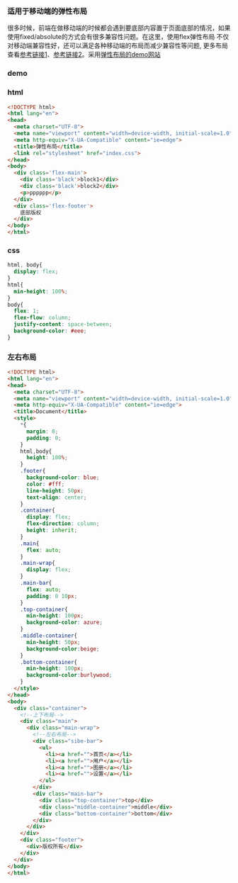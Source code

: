 ### 适用于移动端的弹性布局

[参考链接1]: https://www.cnblogs.com/xuyuntao/articles/6391728.html
[参考链接2]: https://www.cnblogs.com/Renyi-Fan/p/8116310.html
[弹性布局的demo网站]: www.talebase.com
很多时候，前端在做移动端的时候都会遇到要底部内容置于页面底部的情况，如果使用fixed/absolute的方式会有很多兼容性问题。在这里，使用flex弹性布局
不仅对移动端兼容性好，还可以满足各种移动端的布局而减少兼容性等问题, 更多布局查看[参考链接1]、[参考链接2]。采用[弹性布局的demo网站]

### demo

<layout-flex></layout-flex>

### html
```html
<!DOCTYPE html>
<html lang="en">
<head>
  <meta charset="UTF-8">
  <meta name="viewport" content="width=device-width, initial-scale=1.0">
  <meta http-equiv="X-UA-Compatible" content="ie=edge">
  <title>弹性布局</title>
  <link rel="stylesheet" href="index.css">
</head>
<body>
  <div class='flex-main'>
    <div class='black'>block1</div>
    <div class='black'>block2</div>
    <p>pppppp</p>
  </div>
  <div class='flex-footer'>
    底部版权
  </div>
</body>
</html>
```

### css

```css
html, body{
  display: flex;
}
html{
  min-height: 100%;
}
body{
  flex: 1;
  flex-flow: column;
  justify-content: space-between;
  background-color: #eee;
}
```


### 左右布局

```html
<!DOCTYPE html>
<html lang="en">
<head>
  <meta charset="UTF-8">
  <meta name="viewport" content="width=device-width, initial-scale=1.0">
  <meta http-equiv="X-UA-Compatible" content="ie=edge">
  <title>Document</title>
  <style>
    *{
      margin: 0;
      padding: 0;
    }
    html,body{
      height: 100%;
    }
    .footer{
      background-color: blue;
      color: #fff;
      line-height: 50px;
      text-align: center;
    }
    .container{
      display: flex;
      flex-direction: column;
      height: inherit;
    }
    .main{
      flex: auto;
    }
    .main-wrap{
      display: flex;
    }
    .main-bar{
      flex: auto;
      padding: 0 10px;
    }
    .top-container{
      min-height: 100px;
      background-color: azure;
    }
    .middle-container{
      min-height: 50px;
      background-color:beige;
    }
    .bottom-container{
      min-height: 100px;
      background-color:burlywood;
    }
  </style>
</head>
<body>
  <div class="container">
    <!--上下布局-->
    <div class="main">
      <div class="main-wrap">
        <!--左右布局-->
        <div class="sibe-bar">
          <ul>
            <li><a href="">首页</a></li>
            <li><a href="">用户</a></li>
            <li><a href="">图册</a></li>
            <li><a href="">设置</a></li>
          </ul>
        </div>
        <div class="main-bar">
          <div class="top-container">top</div>
          <div class="middle-container">middle</div>
          <div class="bottom-container">bottom</div>
        </div>
      </div>
    </div>
    <div class="footer">
      <div>版权所有</div>
    </div>
  </div>
</body>
</html>

```



